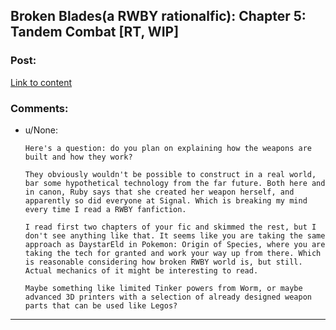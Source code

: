 ## Broken Blades(a RWBY rationalfic): Chapter 5: Tandem Combat [RT, WIP]

### Post:

[Link to content](https://www.fanfiction.net/s/12466638/6/Broken-Blades)

### Comments:

- u/None:
  ```
  Here's a question: do you plan on explaining how the weapons are built and how they work? 

  They obviously wouldn't be possible to construct in a real world, bar some hypothetical technology from the far future. Both here and in canon, Ruby says that she created her weapon herself, and apparently so did everyone at Signal. Which is breaking my mind every time I read a RWBY fanfiction.

  I read first two chapters of your fic and skimmed the rest, but I don't see anything like that. It seems like you are taking the same approach as DaystarEld in Pokemon: Origin of Species, where you are taking the tech for granted and work your way up from there. Which is reasonable considering how broken RWBY world is, but still. Actual mechanics of it might be interesting to read.

  Maybe something like limited Tinker powers from Worm, or maybe advanced 3D printers with a selection of already designed weapon parts that can be used like Legos?
  ```

---

